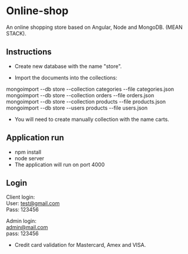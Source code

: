# Online-shop
An online shopping store based on Angular, Node and MongoDB. (MEAN STACK). </br>

## Instructions
* Create new database with the name "store". </br>

* Import the documents into the collections: </br>

mongoimport --db store --collection categories --file categories.json </br>
mongoimport --db store --collection orders --file orders.json </br>
mongoimport --db store --collection products --file products.json </br>
mongoimport --db store --users products --file users.json </br> 

* You will need to create manually collection with the name carts. </br>

## Application run
* npm install 
* node server
* The application will run on port 4000

## Login
Client login: </br>
User: test@gmail.com </br>
Pass: 123456 </br>

Admin login: </br>
admin@mail.com </br>
pass: 123456 </br>

* Credit card validation for Mastercard, Amex and VISA.
